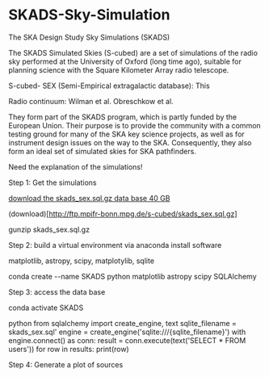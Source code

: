 # SKADS-Sky-Simulation

The SKA Design Study Sky Simulations (SKADS)

The SKADS Simulated Skies (S-cubed) are a set of simulations of the radio sky performed at the
University of Oxford (long time ago), suitable for planning science with the Square Kilometer 
Array radio telescope.

S-cubed- SEX (Semi-Empirical extragalactic database): This 

Radio continuum: Wilman et al.
Obreschkow et al.


They form part of the SKADS program, which is partly funded by the European Union.
Their purpose is to provide the community with a common testing ground for many of the SKA key
science projects, as well as for instrument design issues on the way to the SKA. Consequently, they
also form an ideal set of simulated skies for SKA pathfinders.

Need the explanation of the simulations!


Step 1: Get the simulations

[download the skads_sex.sql.gz data base 40 GB](http://ftp.mpifr-bonn.mpg.de/s-cubed/skads_sex.sql.gz)

(download)[http://ftp.mpifr-bonn.mpg.de/s-cubed/skads_sex.sql.gz]

gunzip skads_sex.sql.gz

Step 2: build a virtual environment via anaconda
install software

matplotlib, astropy, scipy, matplotylib, sqlite

conda create --name SKADS python matplotlib astropy scipy SQLAlchemy


Step 3: access the data base

conda activate SKADS

python
from sqlalchemy import create_engine, text
sqlite_filename = skads_sex.sql'
engine = create_engine('sqlite:///{sqlite_filename}')
with engine.connect() as conn:
  result = conn.execute(text('SELECT * FROM users'))
  for row in results:
    print(row)


Step 4: Generate a plot of sources


